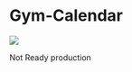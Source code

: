 # Gym-Calendar
[![](https://jitpack.io/v/kayduemre/Gym-Calendar.svg)](https://jitpack.io/#kayduemre/Gym-Calendar)

Not Ready production
